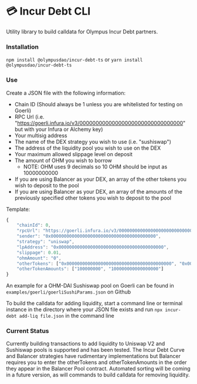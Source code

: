 # 💳 Incur Debt CLI

Utility library to build calldata for Olympus Incur Debt partners.

### Installation

`npm install @olympusdao/incur-debt-ts`
or
`yarn install @olympusdao/incur-debt-ts`

### Use

Create a JSON file with the following information:

- Chain ID (Should always be 1 unless you are whitelisted for testing on Goerli)
- RPC Url (i.e. "https://goerli.infura.io/v3/00000000000000000000000000000000" but with your Infura or Alchemy key)
- Your multisig address
- The name of the DEX strategy you wish to use (i.e. "sushiswap")
- The address of the liquidity pool you wish to use on the DEX
- Your maximum allowed slippage level on deposit
- The amount of OHM you wish to borrow
  - NOTE: OHM uses 9 decimals so 10 OHM should be input as 10000000000
- If you are using Balancer as your DEX, an array of the other tokens you wish to deposit to the pool
- If you are using Balancer as your DEX, an array of the amounts of the previously specified other tokens you wish to deposit to the pool

Template:

```js
{
    "chainId": 0,
    "rpcUrl": "https://goerli.infura.io/v3/00000000000000000000000000000000",
    "sender": "0x0000000000000000000000000000000000000000",
    "strategy": "uniswap",
    "lpAddress": "0x0000000000000000000000000000000000000000",
    "slippage": 0.01,
    "ohmAmount": "0",
    "otherTokens": ["0x0000000000000000000000000000000000000000", "0x0000000000000000000000000000000000000000"],
    "otherTokenAmounts": ["100000000", "100000000000000000"]
}
```

An example for a OHM-DAI Sushiswap pool on Goerli can be found in `examples/goerli/goerliSushiParams.json` on Github

To build the calldata for adding liquidity, start a command line or terminal instance in the directory where your JSON file exists and run `npx incur-debt add-liq file.json` in the command line

### Current Status

Currently building transactions to add liquidity to Uniswap V2 and Sushiswap pools is supported and has been tested. The Incur Debt Curve and Balancer strategies have rudimentary implementations but Balancer requires you to enter the otherTokens and otherTokenAmounts in the order they appear in the Balancer Pool contract. Automated sorting will be coming in a future version, as will commands to build calldata for removing liquidity.
